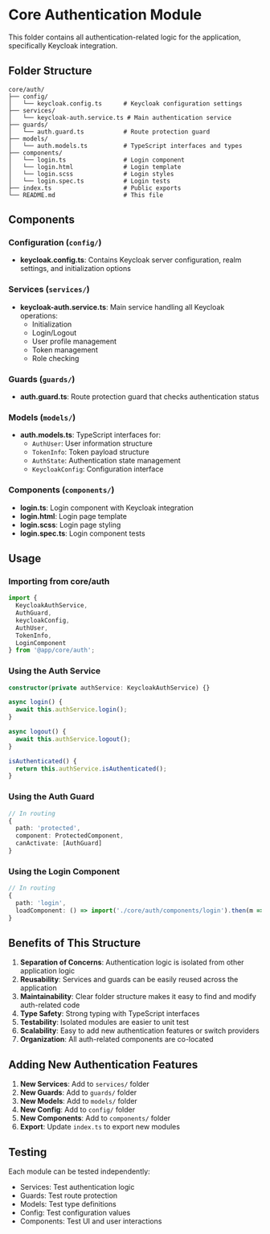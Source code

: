 # Core Authentication Module

This folder contains all authentication-related logic for the application, specifically Keycloak integration.

## Folder Structure

```
core/auth/
├── config/
│   └── keycloak.config.ts      # Keycloak configuration settings
├── services/
│   └── keycloak-auth.service.ts # Main authentication service
├── guards/
│   └── auth.guard.ts           # Route protection guard
├── models/
│   └── auth.models.ts          # TypeScript interfaces and types
├── components/
│   └── login.ts                # Login component
│   └── login.html              # Login template
│   └── login.scss              # Login styles
│   └── login.spec.ts           # Login tests
├── index.ts                    # Public exports
└── README.md                   # This file
```

## Components

### Configuration (`config/`)
- **keycloak.config.ts**: Contains Keycloak server configuration, realm settings, and initialization options

### Services (`services/`)
- **keycloak-auth.service.ts**: Main service handling all Keycloak operations:
  - Initialization
  - Login/Logout
  - User profile management
  - Token management
  - Role checking

### Guards (`guards/`)
- **auth.guard.ts**: Route protection guard that checks authentication status

### Models (`models/`)
- **auth.models.ts**: TypeScript interfaces for:
  - `AuthUser`: User information structure
  - `TokenInfo`: Token payload structure
  - `AuthState`: Authentication state management
  - `KeycloakConfig`: Configuration interface

### Components (`components/`)
- **login.ts**: Login component with Keycloak integration
- **login.html**: Login page template
- **login.scss**: Login page styling
- **login.spec.ts**: Login component tests

## Usage

### Importing from core/auth
```typescript
import { 
  KeycloakAuthService, 
  AuthGuard, 
  keycloakConfig,
  AuthUser,
  TokenInfo,
  LoginComponent
} from '@app/core/auth';
```

### Using the Auth Service
```typescript
constructor(private authService: KeycloakAuthService) {}

async login() {
  await this.authService.login();
}

async logout() {
  await this.authService.logout();
}

isAuthenticated() {
  return this.authService.isAuthenticated();
}
```

### Using the Auth Guard
```typescript
// In routing
{
  path: 'protected',
  component: ProtectedComponent,
  canActivate: [AuthGuard]
}
```

### Using the Login Component
```typescript
// In routing
{
  path: 'login',
  loadComponent: () => import('./core/auth/components/login').then(m => m.LoginComponent)
}
```

## Benefits of This Structure

1. **Separation of Concerns**: Authentication logic is isolated from other application logic
2. **Reusability**: Services and guards can be easily reused across the application
3. **Maintainability**: Clear folder structure makes it easy to find and modify auth-related code
4. **Type Safety**: Strong typing with TypeScript interfaces
5. **Testability**: Isolated modules are easier to unit test
6. **Scalability**: Easy to add new authentication features or switch providers
7. **Organization**: All auth-related components are co-located

## Adding New Authentication Features

1. **New Services**: Add to `services/` folder
2. **New Guards**: Add to `guards/` folder
3. **New Models**: Add to `models/` folder
4. **New Config**: Add to `config/` folder
5. **New Components**: Add to `components/` folder
6. **Export**: Update `index.ts` to export new modules

## Testing

Each module can be tested independently:
- Services: Test authentication logic
- Guards: Test route protection
- Models: Test type definitions
- Config: Test configuration values
- Components: Test UI and user interactions 